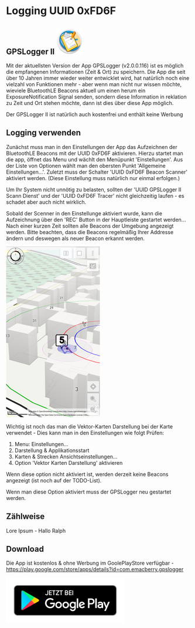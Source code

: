 # Logging UUID 0xFD6F

## GPSLogger II ![AppLogo](/misc/docs/gpsl-icon.png)
Mit der aktuellsten Version der App GPSLogger (v2.0.0.116) ist es möglich die empfangenen Informationen (Zeit & Ort) zu speichern. Die App die seit über 10 Jahren immer wieder weiter entwicklet wird, hat natürlich noch eine vielzahl von Funktionen mehr - aber wenn man nicht nur wissen möchte, wieviele BluetoothLE Beacons aktuell um einen herum ein ExposureNotification Signal senden, sondern diese Information in reklation zu Zeit und Ort stehen möchte, dann ist dies über diese App möglich.

Der GPSLogger II ist natürlich auch kostenfrei und enthält keine Werbung

## Logging verwenden
Zunächst muss man in den Einstellungen der App das Aufzeichnen der BluetoothLE Beacons mit der UUID 0xFD6F aktivieren. Hierzu startet man die app, öffnet das Menu und wächlt den Menüpunkt 'Einstellungen'. Aus der Liste von Optionen wählt man den obersten Punkt 'Allgemeine Einstellungen...'. Zuletzt muss der Schalter 'UUID 0xFD6F Beacon Scanner' aktiviert werden. (Diese Einstellung muss natürlich nur einmal erfolgen.)

Um Ihr System nicht unnötig zu belasten, sollten der 'UUID GPSLogger II Scann Dienst' und der 'UUID 0xFD6F Tracer' nicht gleichzeitig laufen - es schadet aber auch nicht wirklich.

Sobald der Scenner in den Einstellunge aktiviert wurde, kann die Aufzeichnung über den 'REC' Button in der Hauptleiste gestartet werden... Nach einer kurzen Zeit sollten alle Beacons der Umgebung angezeigt werden. Bitte beachten, dass die Beacons regelmäßig Ihrer Addresse ändern und deswegen als neuer Beacon erkannt werden.

![Sample](/misc/docs/gpsl-uuid.png)

Wichtig ist noch das man die Vektor-Karten Darstellung bei der Karte verwendet - Dies kann man in den Einstellungen wie folgt Prüfen:
1. Menu: Einstellungen...
1. Darstellung & Applikationsstart
1. Karten & Strecken Ansichtseinstellungen...
1. Option 'Vektor Karten Darstellung' aktivieren

Wenn diese option nicht aktiviert ist, werden derzeit keine Beacons angezeigt (ist noch auf der TODO-List).

Wenn man diese Option aktiviert muss der GPSLogger neu gestartet werden.

## Zählweise
Lore Ipsum - Hallo Ralph 


## Download
Die App ist kostenlos & ohne Werbung im GoolePlayStore verfügbar - https://play.google.com/store/apps/details?id=com.emacberry.gpslogger

[![Google Play](/misc/playstore/google-play-badge_de.png)](https://play.google.com/store/apps/details?id=com.emacberry.gpslogger)

